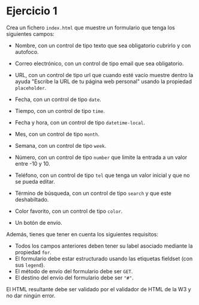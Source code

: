 # Ejercicio 1

Crea un fichero `index.html` que muestre un formulario que tenga los siguientes campos:

- Nombre, con un control de tipo texto que sea obligatorio cubrirlo y con autofoco.

- Correo electrónico, con un control de tipo email que sea obligatorio.

- URL, con un control de tipo url que cuando esté vacío muestre dentro la ayuda "Escribe la URL de tu página web personal" usando la propiedad `placeholder`.

- Fecha, con un control de tipo `date`.

- Tiempo, con un control de tipo `time`.

- Fecha y hora, con un control de tipo `datetime-local`.

- Mes, con un control de tipo `month`.

- Semana, con un control de tipo `week`.

- Número, con un control de tipo `number` que limite la entrada a un valor entre -10 y 10.

- Teléfono, con un control de tipo `tel` que tenga un valor inicial y que no se pueda editar.

- Término de búsqueda, con un control de tipo `search` y que este deshabiltado.

- Color favorito, con un control de tipo `color`.

- Un botón de envío.

Además, tienes que tener en cuenta los siguientes requisitos:

- Todos los campos anteriores deben tener su label asociado mediante la propiedad `for`.
- El formulario debe estar estructurado usando las etiquetas fieldset (con sus `legend`).
- El método de envío del formulario debe ser `GET`.
- El destino del envío del formulario debe ser `"#"`.

El HTML resultante debe ser validado por el validador de HTML de la W3 y no dar ningún error.